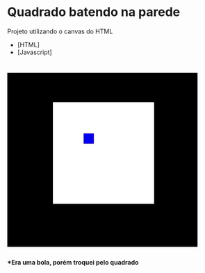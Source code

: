 # Quadrado batendo na parede
Projeto utilizando o canvas do HTML
- [HTML]
- [Javascript]
<h1 align="left">
    <img alt="Este é um Gif mostrando a bola batendo na parede e voltando" src="readme/square.gif">
</h1>

#### *Era uma bola, porém troquei pelo quadrado
